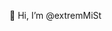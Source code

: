 👋 Hi, I’m @extremMiSt

<!---
extremMiSt/extremMiSt is a ✨ special ✨ repository because its `README.md` (this file) appears on your GitHub profile.
You can click the Preview link to take a look at your changes.
--->
